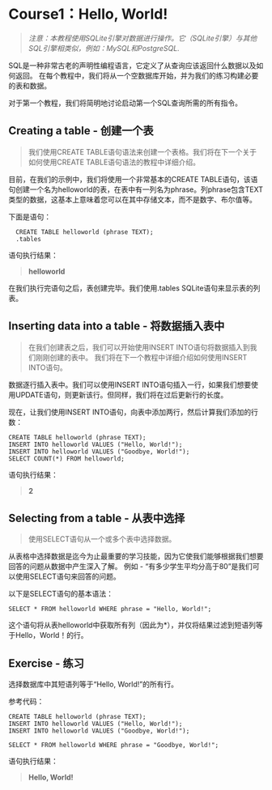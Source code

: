 # **Course1：Hello, World!**
>*注意：本教程使用SQLite引擎对数据进行操作。它（SQLite引擎）与其他SQL引擎相类似，例如：MySQL和PostgreSQL.*

SQL是一种非常古老的声明性编程语言，它定义了从查询应该返回什么数据以及如何返回。 在每个教程中，我们将从一个空数据库开始，并为我们的练习构建必要的表和数据。

对于第一个教程，我们将简明地讨论启动第一个SQL查询所需的所有指令。

## Creating a table - 创建一个表
>我们使用CREATE TABLE语句语法来创建一个表格。我们将在下一个关于如何使用CREATE TABLE语句语法的教程中详细介绍。

目前，在我们的示例中，我们将使用一个非常基本的CREATE TABLE语句，该语句创建一个名为helloworld的表，在表中有一列名为phrase。列phrase包含TEXT类型的数据，这基本上意味着您可以在其中存储文本，而不是数字、布尔值等。

下面是语句：
```
  CREATE TABLE helloworld (phrase TEXT);
  .tables
```

语句执行结果：

>**helloworld**

在我们执行完语句之后，表创建完毕。我们使用.tables SQLite语句来显示表的列表。

## Inserting data into a table - 将数据插入表中
>在我们创建表之后，我们可以开始使用INSERT INTO语句将数据插入到我们刚刚创建的表中。 我们将在下一个教程中详细介绍如何使用INSERT INTO语句。

数据逐行插入表中。我们可以使用INSERT INTO语句插入一行，如果我们想要使用UPDATE语句，则更新该行。但同样，我们将在过后更新行的长度。

现在，让我们使用INSERT INTO语句，向表中添加两行，然后计算我们添加的行数：
```
CREATE TABLE helloworld (phrase TEXT);
INSERT INTO helloworld VALUES ("Hello, World!");
INSERT INTO helloworld VALUES ("Goodbye, World!");
SELECT COUNT(*) FROM helloworld;
```
语句执行结果：

>**2**

## Selecting from a table - 从表中选择
>使用SELECT语句从一个或多个表中选择数据。

从表格中选择数据是迄今为止最重要的学习技能，因为它使我们能够根据我们想要回答的问题从数据中产生深入了解。 例如 - “有多少学生平均分高于80”是我们可以使用SELECT语句来回答的问题。

以下是SELECT语句的基本语法：
```
SELECT * FROM helloworld WHERE phrase = "Hello, World!";
```

这个语句将从表helloworld中获取所有列（因此为*），并仅将结果过滤到短语列等于Hello，World！的行。

## Exercise - 练习
选择数据库中其短语列等于“Hello, World!”的所有行。

参考代码：
```
CREATE TABLE helloworld (phrase TEXT);
INSERT INTO helloworld VALUES ("Hello, World!");
INSERT INTO helloworld VALUES ("Goodbye, World!");

SELECT * FROM helloworld WHERE phrase = "Goodbye, World!";
```

语句执行结果：

>**Hello, World!**
